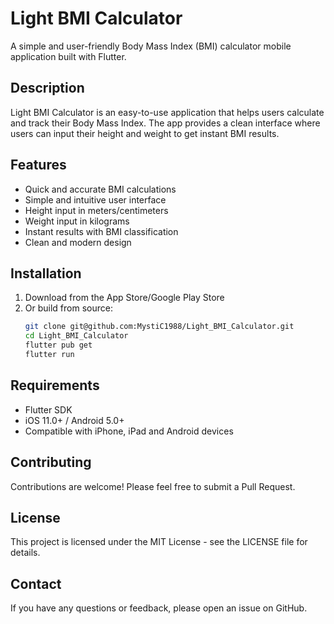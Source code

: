 # Light BMI Calculator

A simple and user-friendly Body Mass Index (BMI) calculator mobile application built with Flutter.

## Description

Light BMI Calculator is an easy-to-use application that helps users calculate and track their Body Mass Index. The app provides a clean interface where users can input their height and weight to get instant BMI results.

## Features

- Quick and accurate BMI calculations
- Simple and intuitive user interface
- Height input in meters/centimeters
- Weight input in kilograms
- Instant results with BMI classification
- Clean and modern design

## Installation

1. Download from the App Store/Google Play Store
2. Or build from source:
   ```bash
   git clone git@github.com:MystiC1988/Light_BMI_Calculator.git
   cd Light_BMI_Calculator
   flutter pub get
   flutter run
   ```

## Requirements

- Flutter SDK
- iOS 11.0+ / Android 5.0+
- Compatible with iPhone, iPad and Android devices

## Contributing

Contributions are welcome! Please feel free to submit a Pull Request.

## License

This project is licensed under the MIT License - see the LICENSE file for details.

## Contact

If you have any questions or feedback, please open an issue on GitHub.
